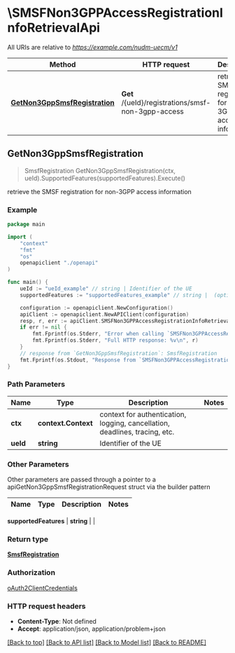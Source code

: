 # \SMSFNon3GPPAccessRegistrationInfoRetrievalApi

All URIs are relative to *https://example.com/nudm-uecm/v1*

Method | HTTP request | Description
------------- | ------------- | -------------
[**GetNon3GppSmsfRegistration**](SMSFNon3GPPAccessRegistrationInfoRetrievalApi.md#GetNon3GppSmsfRegistration) | **Get** /{ueId}/registrations/smsf-non-3gpp-access | retrieve the SMSF registration for non-3GPP access information



## GetNon3GppSmsfRegistration

> SmsfRegistration GetNon3GppSmsfRegistration(ctx, ueId).SupportedFeatures(supportedFeatures).Execute()

retrieve the SMSF registration for non-3GPP access information

### Example

```go
package main

import (
    "context"
    "fmt"
    "os"
    openapiclient "./openapi"
)

func main() {
    ueId := "ueId_example" // string | Identifier of the UE
    supportedFeatures := "supportedFeatures_example" // string |  (optional)

    configuration := openapiclient.NewConfiguration()
    apiClient := openapiclient.NewAPIClient(configuration)
    resp, r, err := apiClient.SMSFNon3GPPAccessRegistrationInfoRetrievalApi.GetNon3GppSmsfRegistration(context.Background(), ueId).SupportedFeatures(supportedFeatures).Execute()
    if err != nil {
        fmt.Fprintf(os.Stderr, "Error when calling `SMSFNon3GPPAccessRegistrationInfoRetrievalApi.GetNon3GppSmsfRegistration``: %v\n", err)
        fmt.Fprintf(os.Stderr, "Full HTTP response: %v\n", r)
    }
    // response from `GetNon3GppSmsfRegistration`: SmsfRegistration
    fmt.Fprintf(os.Stdout, "Response from `SMSFNon3GPPAccessRegistrationInfoRetrievalApi.GetNon3GppSmsfRegistration`: %v\n", resp)
}
```

### Path Parameters


Name | Type | Description  | Notes
------------- | ------------- | ------------- | -------------
**ctx** | **context.Context** | context for authentication, logging, cancellation, deadlines, tracing, etc.
**ueId** | **string** | Identifier of the UE | 

### Other Parameters

Other parameters are passed through a pointer to a apiGetNon3GppSmsfRegistrationRequest struct via the builder pattern


Name | Type | Description  | Notes
------------- | ------------- | ------------- | -------------

 **supportedFeatures** | **string** |  | 

### Return type

[**SmsfRegistration**](SmsfRegistration.md)

### Authorization

[oAuth2ClientCredentials](../README.md#oAuth2ClientCredentials)

### HTTP request headers

- **Content-Type**: Not defined
- **Accept**: application/json, application/problem+json

[[Back to top]](#) [[Back to API list]](../README.md#documentation-for-api-endpoints)
[[Back to Model list]](../README.md#documentation-for-models)
[[Back to README]](../README.md)

